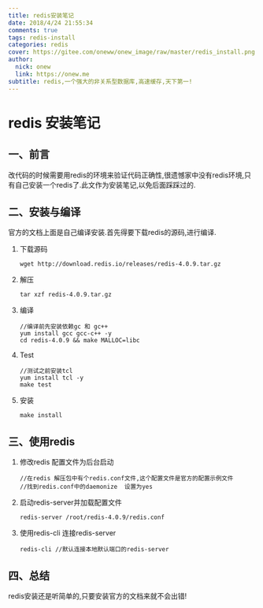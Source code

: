 ```yaml
---
title: redis安装笔记
date: 2018/4/24 21:55:34
comments: true
tags: redis-install
categories: redis
cover: https://gitee.com/oneww/onew_image/raw/master/redis_install.png
author: 
  nick: onew
  link: https://onew.me
subtitle: redis,一个强大的非关系型数据库,高速缓存,天下第一!
---
```




# redis 安装笔记

## 一、前言

改代码的时候需要用redis的环境来验证代码正确性,很遗憾家中没有redis环境,只有自己安装一个redis了.此文作为安装笔记,以免后面踩踩过的.



## 二、安装与编译

官方的文档上面是自己编译安装.首先得要下载redis的源码,进行编译.

1. 下载源码

   ```
   wget http://download.redis.io/releases/redis-4.0.9.tar.gz
   ```

2. 解压

   ```
   tar xzf redis-4.0.9.tar.gz
   ```

3. 编译

   ```
   //编译前先安装依赖gc 和 gc++
   yum install gcc gcc-c++ -y
   cd redis-4.0.9 && make MALLOC=libc
   ```

4. Test

   ```
   //测试之前安装tcl
   yum install tcl -y
   make test
   ```

5. 安装

   ```
   make install
   ```

## 三、使用redis

1. 修改redis 配置文件为后台启动

   ```
   //在redis 解压包中有个redis.conf文件,这个配置文件是官方的配置示例文件
   //找到redis.conf中的daemonize  设置为yes
   ```

2. 启动redis-server并加载配置文件

   ```
   redis-server /root/redis-4.0.9/redis.conf
   ```

3. 使用redis-cli 连接redis-server

   ```
   redis-cli //默认连接本地默认端口的redis-server
   ```

## 四、总结

redis安装还是听简单的,只要安装官方的文档来就不会出错!
